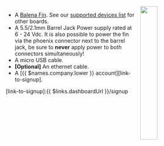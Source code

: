 <img style="float: right;padding-left: 10px;" src="/img/fincm3/fincm3.jpg" width="30%">

* A [Balena Fin][fin-link]. See our [supported devices list][supportedDevicesList] for other boards.
* A 5.5/2.1mm Barrel Jack Power supply rated at 6 - 24 Vdc. It is also possible to power the fin via the phoenix connector next to the barrel jack, be sure to **never** apply power to both connectors simultaneously!
* A micro USB cable.
* **[Optional]** An ethernet cable.
* A [{{ $names.company.lower }} account][link-to-signup].

[fin-link]:https://store.balena.io/collections/developer-kit/products/balenafin-v1-1-0-developer-kit
[supportedDevicesList]:/hardware/devices/ 
[link-to-signup]:{{ $links.dashboardUrl }}/signup
